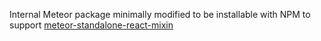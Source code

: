 Internal Meteor package minimally modified to be installable with NPM to support [meteor-standalone-react-mixin](https://www.npmjs.com/package/meteor-standalone-react-mixin)